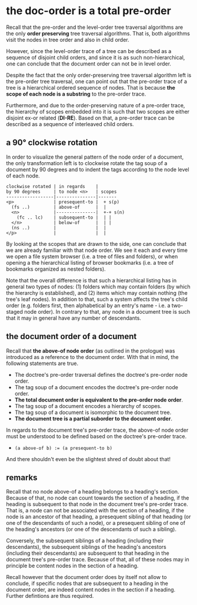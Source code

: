 
<!-- ======================================================================= -->
# the doc-order is a total pre-order

Recall that the pre-order and the level-order tree traversal algorithms are the
only **order preserving** tree traversal algorithms. That is, both algorithms
visit the nodes in tree order and also in child order.

However, since the level-order trace of a tree can be described as a sequence
of disjoint child orders, and since it is as such non-hierarchical, one can
conclude that the document order can not be in level order.

Despite the fact that the only order-preserving tree traversal algorithm left
is the pre-order tree traversal, one can point out that the pre-order trace
of a tree is a hierarchical ordered sequence of nodes. That is because
**the scope of each node is a substring** to the pre-order trace.

Furthermore, and due to the order-preserving nature of a pre-order trace,
the hierarchy of scopes embedded into it is such that two scopes are either
disjoint ex-or related (**DI-RE**). Based on that, a pre-order trace can be
described as a sequence of interleaved child orders.

<!-- ======================================================================= -->
## a 90° clockwise rotation

In order to visualize the general pattern of the node order of a document, the
only transformation left is to clockwise rotate the tag soup of a document by
90 degrees and to indent the tags according to the node level of each node.

```
clockwise rotated | in regards    |
by 90 degrees     | to node <n>   | scopes
------------------|---------------|-------
<p>               | presequent-to |  + s(p)
  (fs ..)         | above-of      |  |
  <n>             |---------------|  +-+ s(n)
    (fc .. lc)    | subsequent-to |  | |
  </n>            | below-of      |  | |
  (ns ..)         |               |  |
</p>              |               |  |
```

By looking at the scopes that are drawn to the side, one can conclude that we
are already familiar with that node order. We see it each and every time we
open a file system browser (i.e. a tree of files and folders), or when opening
a the hierarchical listing of browser bookmarks (i.e. a tree of bookmarks
organized as nested folders).

Note that the overall difference is that such a hierarchical listing has in
general two types of nodes: (1) folders which may contain folders (by which
the hierarchy is established), and (2) items which may contain nothing (the
tree's leaf nodes). In addition to that, such a system affects the tree's
child order (e.g. folders first, then alphabetical by an entry's name - i.e.
a two-staged node order). In contrary to that, any node in a document tree
is such that it may in general have any number of descendants.

<!-- ======================================================================= -->
## the document order of a document

Recall that **the above-of node order** (as outlined in the prologue) was
introduced as a reference to the document order. With that in mind, the
following statements are true.

* The doctree's pre-order traversal defines the doctree's pre-order node order.
* The tag soup of a document encodes the doctree's pre-order node order.
* **The total document order is equivalent to the pre-order node order**.
* The tag soup of a document encodes a hierarchy of scopes.
* The tag soup of a document is isomorphic to the document tree.
* **The document tree is a partial suborder to the document order**.

In regards to the document tree's pre-order trace, the above-of node order
must be understood to be defined based on the doctree's pre-order trace.

* `(a above-of b) := (a presequent-to b)`

And there shouldn't even be the slightest shred of doubt about that!

<!-- ======================================================================= -->
## remarks

Recall that no node above-of a heading belongs to a heading's section. Because
of that, no node can count towards the section of a heading, if the heading is
subsequent to that node in the document tree's pre-order trace. That is, a node
can not be associated with the section of a heading, if the node is an ancestor
of that heading, a presequent sibling of that heading (or one of the descendants
of such a node), or a presequent sibling of one of the heading's ancestors (or
one of the descendants of such a sibling).

Conversely, the subsequent siblings of a heading (including their descendants),
the subsequent siblings of the heading's ancestors (including their descendants)
are subsequent to that heading in the document tree's pre-order trace. Because
of that, all of these nodes may in principle be content nodes in the section of
a heading.

Recall however that the document order does by itself not allow to conclude,
if specific nodes that are subsequent to a heading in the document order, are
indeed content nodes in the section if a heading. Further defintions are thus
required.
